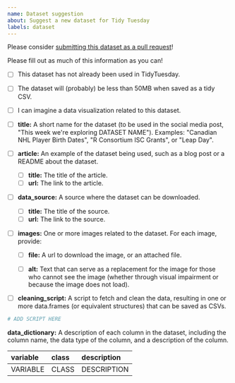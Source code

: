 ```yaml
---
name: Dataset suggestion
about: Suggest a new dataset for Tidy Tuesday
labels: dataset
---
```


Please consider [submitting this dataset as a pull request](pr_instructions.md)!

Please fill out as much of this information as you can!

- [ ] This dataset has not already been used in TidyTuesday.
- [ ] The dataset will (probably) be less than 50MB when saved as a tidy CSV.
- [ ] I can imagine a data visualization related to this dataset.

- [ ] **title:** A short name for the dataset (to be used in the social media post, "This week we're exploring DATASET NAME"). Examples: "Canadian NHL Player Birth Dates", "R Consortium ISC Grants", or "Leap Day".
- [ ] **article:** An example of the dataset being used, such as a blog post or a README about the dataset.
  - [ ] **title:** The title of the article.
  - [ ] **url:** The link to the article.
- [ ] **data_source:** A source where the dataset can be downloaded.
  - [ ] **title:** The title of the source.
  - [ ] **url:** The link to the source.
- [ ] **images:** One or more images related to the dataset. For each image, provide:
  - [ ] **file:** A url to download the image, or an attached file.
  - [ ] **alt:** Text that can serve as a replacement for the image for those who cannot see the image (whether through visual impairment or because the image does not load).


- [ ] **cleaning_script:** A script to fetch and clean the data, resulting in one or more data.frames (or equivalent structures) that can be saved as CSVs.

```r
# ADD SCRIPT HERE
```

**data_dictionary:** A description of each column in the dataset, including the column name, the data type of the column, and a description of the column.

|variable            |class     |description         |
|:-------------------|:---------|:-------------------|
|VARIABLE            |CLASS     |DESCRIPTION         |
